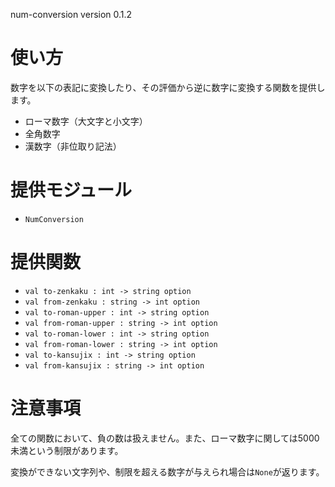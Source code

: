 num-conversion version 0.1.2

# 使い方

数字を以下の表記に変換したり、その評価から逆に数字に変換する関数を提供します。

- ローマ数字（大文字と小文字）
- 全角数字
- 漢数字（非位取り記法）

# 提供モジュール

- `NumConversion`

# 提供関数

- `val to-zenkaku : int -> string option`
- `val from-zenkaku : string -> int option`
- `val to-roman-upper : int -> string option`
- `val from-roman-upper : string -> int option`
- `val to-roman-lower : int -> string option`
- `val from-roman-lower : string -> int option`
- `val to-kansujix : int -> string option`
- `val from-kansujix : string -> int option`


# 注意事項

全ての関数において、負の数は扱えません。また、ローマ数字に関しては5000未満という制限があります。

変換ができない文字列や、制限を超える数字が与えられ場合は`None`が返ります。
